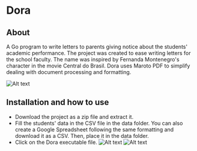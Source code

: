 # Dora

## About
A Go program to write letters to parents giving notice about the students' academic performance. The project was created to ease writing letters for the school faculty. The name was inspired by Fernanda Montenegro's character in the movie Central do Brasil. Dora uses Maroto PDF to simplify dealing with document processing and formatting.

![Alt text](https://s.glbimg.com/og/rg/f/original/2011/12/02/central-1.jpg)

## Installation and how to use
- Download the project as a zip file and extract it.
- Fill the students' data in the CSV file in the data folder. You can also create a Google Spreadsheet following the same formatting and download it as a CSV. Then, place it in the data folder.
- Click on the Dora executable file.
![Alt text]()
![Alt text]()
